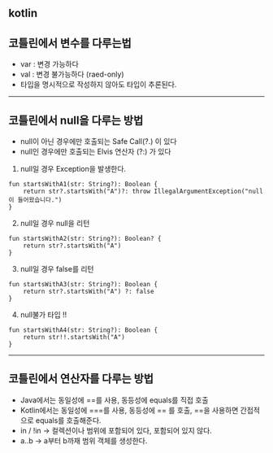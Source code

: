 ## kotlin

## 코틀린에서 변수를 다루는법
- var : 변경 가능하다
- val : 변경 불가능하다 (raed-only)
- 타입을 명시적으로 작성하지 않아도 타입이 추론된다.
--- 
## 코틀린에서 null을 다루는 방법
- null이 아닌 경우에만 호출되는 Safe Call(?.) 이 있다
- null인 경우에만 호출되는 Elvis 연산자 (?:) 가 있다
1. null일 경우 Exception을 발생한다.
```
fun startsWithA1(str: String?): Boolean {
    return str?.startsWith("A")?: throw IllegalArgumentException("null이 들어왔습니다.")
}
```
2. null일 경우 null을 리턴
```
fun startsWithA2(str: String?): Boolean? {
    return str?.startsWith("A")
}
```

3. null일 경우 false를 리턴
```
fun startsWithA3(str: String?): Boolean {
    return str?.startsWith("A") ?: false
}
```

4. null불가 타입 !!
```
fun startsWithA4(str: String?): Boolean {
    return str!!.startsWith("A")
}
```
--- 
## 코틀린에서 연산자를 다루는 방법
- Java에서는 동일성에 ==를 사용, 동등성에 equals를 직접 호출
- Kotlin에서는 동일성에 ===를 사용, 동등성에 == 를 호출, ==을 사용하면 간접적으로 equals를 호출해준다.
- in / !in -> 컬렉션이나 범위에 포함되어 있다, 포함되어 있지 않다.
- a..b -> a부터 b까재 범위 객체를 생성한다.

